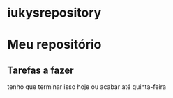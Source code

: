 # iukysrepository

# Meu repositório
## Tarefas a fazer

tenho que terminar isso hoje
ou acabar até quinta-feira